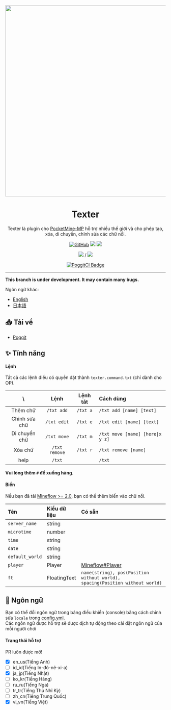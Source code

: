 <div align="center">

<img src="/assets/Texter.png" width="600px">

<h1>Texter</h1>

Texter là plugin cho [PocketMine-MP](https://github.com/pmmp/PocketMine-MP) hỗ trợ nhiều thế giới và cho phép tạo, xóa, di chuyển, chỉnh sửa các chữ nổi.

[![GitHub](https://img.shields.io/github/license/fuyutsuki/Texter?style=flat-square)](https://github.com/fuyutsuki/Texter/blob/master/LICENSE)
[![](https://poggit.pmmp.io/shield.state/Texter&style=flat-square)](https://poggit.pmmp.io/p/Texter)
[![](https://poggit.pmmp.io/shield.api/Texter&style=flat-square)](https://poggit.pmmp.io/p/Texter)

[![](https://poggit.pmmp.io/shield.dl/Texter&style=flat-square)](https://poggit.pmmp.io/p/Texter) / [![](https://poggit.pmmp.io/shield.dl.total/Texter&style=flat-square)](https://poggit.pmmp.io/p/Texter)

[![PoggitCI Badge](https://poggit.pmmp.io/ci.badge/fuyutsuki/Texter/Texter)](https://poggit.pmmp.io/ci/fuyutsuki/Texter/Texter)

</div>

***

**This branch is under development. It may contain many bugs.**

Ngôn ngữ khác:
- [English](/README.md)
- [日本語](/.github/readme/ja_jp.md)


:inbox_tray: Tải về
-----------------------------------------

* [Poggit](https://poggit.pmmp.io/p/Texter)


:sparkles: Tính năng
-----------------------------------------

#### Lệnh

Tất cả các lệnh điều có quyền đặt thành `texter.command.txt` (chỉ dành cho OP).

| \ |Lệnh|Lệnh tắt|Cách dùng|
|:--:|:--:|:--:|:--|
|Thêm chữ|`/txt add`|`/txt a`|`/txt add [name] [text]`|
|Chỉnh sửa chữ|`/txt edit`|`/txt e`|`/txt edit [name] [text]`|
|Di chuyển chữ|`/txt move`|`/txt m`|`/txt move [name] [here\|x y z]`|
|Xóa chữ|`/txt remove`|`/txt r`|`/txt remove [name]`|
|help|`/txt`||`/txt`|

**Vui lòng thêm `#` để xuống hàng**.

#### Biến

Nếu bạn đã tải [Mineflow >= 2.0](https://poggit.pmmp.io/p/Mineflow), bạn có thể thêm biến vào chữ nổi.

|Tên|Kiểu dữ liệu|Có sẵn|
|:----|:-|:----------------|
|`server_name`|string||
|`microtime`|number||
|`time`|string||
|`date`|string||
|`default_world`|string||
|`player`|Player|[Mineflow#Player](https://github.com/aieuo/Mineflow#player)|
|`ft`|FloatingText|`name(string), pos(Position without world), spacing(Position without world)`|


:symbols: Ngôn ngữ
-----------------------------------------

Bạn có thể đổi ngôn ngữ trong bảng điều khiển (console) bằng cách chỉnh sửa `locale` trong [config.yml](/resources/config.yml).  
Các ngôn ngữ được hỗ trợ sẽ được dịch tự động theo cài đặt ngôn ngữ của mỗi người chơi

#### Trạng thái hỗ trợ

PR luôn được mở!

- [x] en_us(Tiếng Anh)
- [ ] id_id(Tiếng In-đô-nê-xi-a)
- [x] ja_jp(Tiếng Nhật)
- [ ] ko_kr(Tiếng Hàng)
- [ ] ru_ru(Tiếng Nga)
- [ ] tr_tr(Tiếng Thủ Nhĩ Kỳ)
- [ ] zh_cn(Tiếng Trung Quốc)
- [x] vi_vn(Tiếng Việt)
